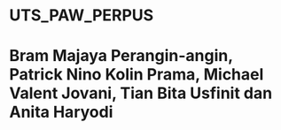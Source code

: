 # UTS_PAW_PERPUS
# Bram Majaya Perangin-angin, Patrick Nino Kolin Prama, Michael Valent Jovani, Tian Bita Usfinit dan Anita Haryodi
